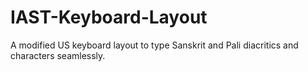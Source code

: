 # IAST-Keyboard-Layout
A modified US keyboard layout to type Sanskrit and Pali diacritics and characters seamlessly.
